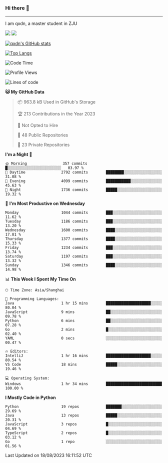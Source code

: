 ### Hi there 👋
---

I am qxdn, a master student in ZJU

[![](https://img.shields.io/badge/blog-qxdn-brightgreen?style=for-the-badge&logo=hexo)](https://qianxu.run) [![](https://img.shields.io/badge/bilibili-qxdn-ff69b4?style=for-the-badge&logo=Bilibili)](https://space.bilibili.com/11674667)


[![qxdn's GitHub stats](https://github-readme-stats.vercel.app/api?username=qxdn&count_private=true&show_icons=true)](https://github.com/qxdn)

[![Top Langs](https://github-readme-stats.vercel.app/api/top-langs/?username=qxdn&layout=compact)](https://github.com/qxdn)

<!--START_SECTION:waka-->
![Code Time](http://img.shields.io/badge/Code%20Time-1%2C071%20hrs%206%20mins-blue)

![Profile Views](http://img.shields.io/badge/Profile%20Views-1-blue)

![Lines of code](https://img.shields.io/badge/From%20Hello%20World%20I%27ve%20Written-10.7%20million%20lines%20of%20code-blue)

**🐱 My GitHub Data** 

> 📦 963.8 kB Used in GitHub's Storage 
 > 
> 🏆 213 Contributions in the Year 2023
 > 
> 🚫 Not Opted to Hire
 > 
> 📜 48 Public Repositories 
 > 
> 🔑 23 Private Repositories 
 > 
**I'm a Night 🦉** 

```text
🌞 Morning                357 commits         █░░░░░░░░░░░░░░░░░░░░░░░░   03.97 % 
🌆 Daytime                2792 commits        ████████░░░░░░░░░░░░░░░░░   31.08 % 
🌃 Evening                4099 commits        ███████████░░░░░░░░░░░░░░   45.63 % 
🌙 Night                  1736 commits        █████░░░░░░░░░░░░░░░░░░░░   19.32 % 
```
📅 **I'm Most Productive on Wednesday** 

```text
Monday                   1044 commits        ███░░░░░░░░░░░░░░░░░░░░░░   11.62 % 
Tuesday                  1186 commits        ███░░░░░░░░░░░░░░░░░░░░░░   13.20 % 
Wednesday                1600 commits        ████░░░░░░░░░░░░░░░░░░░░░   17.81 % 
Thursday                 1377 commits        ████░░░░░░░░░░░░░░░░░░░░░   15.33 % 
Friday                   1234 commits        ███░░░░░░░░░░░░░░░░░░░░░░   13.74 % 
Saturday                 1197 commits        ███░░░░░░░░░░░░░░░░░░░░░░   13.32 % 
Sunday                   1346 commits        ████░░░░░░░░░░░░░░░░░░░░░   14.98 % 
```


📊 **This Week I Spent My Time On** 

```text
🕑︎ Time Zone: Asia/Shanghai

💬 Programming Languages: 
Java                     1 hr 15 mins        ████████████████████░░░░░   80.04 % 
JavaScript               9 mins              ██░░░░░░░░░░░░░░░░░░░░░░░   09.78 % 
Python                   6 mins              ██░░░░░░░░░░░░░░░░░░░░░░░   07.28 % 
Go                       2 mins              █░░░░░░░░░░░░░░░░░░░░░░░░   02.40 % 
YAML                     0 secs              ░░░░░░░░░░░░░░░░░░░░░░░░░   00.47 % 

🔥 Editors: 
IntelliJ                 1 hr 16 mins        ████████████████████░░░░░   80.54 % 
VS Code                  18 mins             █████░░░░░░░░░░░░░░░░░░░░   19.46 % 

💻 Operating System: 
Windows                  1 hr 34 mins        █████████████████████████   100.00 % 
```

**I Mostly Code in Python** 

```text
Python                   19 repos            ███████░░░░░░░░░░░░░░░░░░   29.69 % 
Java                     13 repos            █████░░░░░░░░░░░░░░░░░░░░   20.31 % 
JavaScript               3 repos             █░░░░░░░░░░░░░░░░░░░░░░░░   04.69 % 
TypeScript               2 repos             █░░░░░░░░░░░░░░░░░░░░░░░░   03.12 % 
Go                       1 repo              ░░░░░░░░░░░░░░░░░░░░░░░░░   01.56 % 
```




 Last Updated on 18/08/2023 16:11:52 UTC
<!--END_SECTION:waka-->

<!--
**qxdn/qxdn** is a ✨ _special_ ✨ repository because its `README.md` (this file) appears on your GitHub profile.

Here are some ideas to get you started:

- 🔭 I’m currently working on ...
- 🌱 I’m currently learning ...
- 👯 I’m looking to collaborate on ...
- 🤔 I’m looking for help with ...
- 💬 Ask me about ...
- 📫 How to reach me: ...
- 😄 Pronouns: ...
- ⚡ Fun fact: ...
-->
